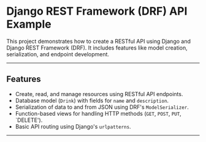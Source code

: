 # Django REST Framework (DRF) API Example

This project demonstrates how to create a RESTful API using Django and Django REST Framework (DRF). It includes features like model creation, serialization, and endpoint development.

---

## **Features**
- Create, read, and manage resources using RESTful API endpoints.
- Database model (`Drink`) with fields for `name` and `description`.
- Serialization of data to and from JSON using DRF's `ModelSerializer`.
- Function-based views for handling HTTP methods (`GET`, `POST`, `PUT`, `DELETE').
- Basic API routing using Django's `urlpatterns`.

---